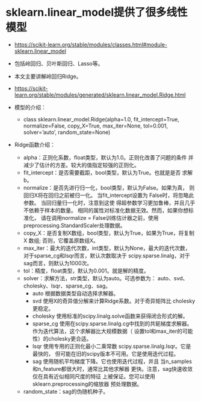 # sklearn.linear_model提供了很多线性模型
- https://scikit-learn.org/stable/modules/classes.html#module-sklearn.linear_model
- 包括岭回归、贝叶斯回归、Lasso等。
- 本文主要讲解岭回归Ridge。
- https://scikit-learn.org/stable/modules/generated/sklearn.linear_model.Ridge.html

- 模型的介绍：
    - class sklearn.linear_model.Ridge(alpha=1.0, fit_intercept=True, 
      normalize=False, copy_X=True, max_iter=None, tol=0.001, 
      solver=’auto’, random_state=None)
    
- Ridge函数介绍：
    - alpha：正则化系数，float类型，默认为1.0。正则化改善了问题的条件
             并减少了估计的方差。较大的值指定较强的正则化。
    - fit_intercept：是否需要截距，bool类型，默认为True。也就是是否
                     求解b。
    - normalize：是否先进行归一化，bool类型，默认为False。如果为真，
                 则回归X将在回归之前被归一化。 当fit_intercept设置为
                 False时，将忽略此参数。 当回归量归一化时，注意到这使
                 得超参数学习更加鲁棒，并且几乎不依赖于样本的数量。 
                 相同的属性对标准化数据无效。然而，如果你想标准化，
                 请在调用normalize = False训练估计器之前，使用
                 preprocessing.StandardScaler处理数据。
    - copy_X：是否复制X数组，bool类型，默认为True，如果为True，将复制X
              数组; 否则，它覆盖原数组X。
    - max_iter：最大的迭代次数，int类型，默认为None，最大的迭代次数，
                对于sparse_cg和lsqr而言，默认次数取决于
                scipy.sparse.linalg，对于sag而言，则默认为1000次。
    - tol：精度，float类型，默认为0.001。就是解的精度。
    - solver：求解方法，str类型，默认为auto。可选参数为：
              auto、svd、cholesky、lsqr、sparse_cg、sag。
         - auto     根据数据类型自动选择求解器。
         - svd      使用X的奇异值分解来计算Ridge系数。对于奇异矩阵比
                     cholesky更稳定。
         - cholesky  使用标准的scipy.linalg.solve函数来获得闭合形式的解。
         - sparse_cg 使用在scipy.sparse.linalg.cg中找到的共轭梯度求解器。
                     作为迭代算法，这个求解器比大规模数据（
                     设置tol和max_iter的可能性）的cholesky更合适。
         - lsqr      使用专用的正则化最小二乘常数
                     scipy.sparse.linalg.lsqr。它是最快的，
                     但可能在旧的scipy版本不可用。它是使用迭代过程。
         - sag       使用随机平均梯度下降。它也使用迭代过程，并且
                     当n_samples和n_feature都很大时，通常比其他求解器
                     更快。注意，sag快速收敛仅在具有近似相同尺度的特征
                     上被保证。您可以使用sklearn.preprocessing的缩放器
                     预处理数据。
    - random_state：sag的伪随机种子。

